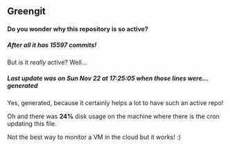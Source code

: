 ## Greengit

#### Do you wonder why this repository is so active?

##### After all it has 15597 commits!

But is it *really* active? Well...

##### Last update was on Sun Nov 22 at 17:25:05 when those lines were... generated

Yes, generated, because it certainly helps a lot to have such an active repo!

Oh and there was **24%** disk usage on the machine
where there is the cron updating this file.

Not the best way to monitor a VM in the cloud but it works! :)
